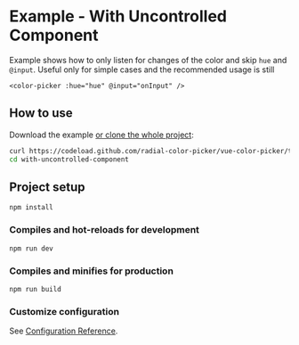 # Example - With Uncontrolled Component

Example shows how to only listen for changes of the color and skip `hue` and `@input`. Useful only for simple cases and the recommended usage is still
```vue
<color-picker :hue="hue" @input="onInput" />
```

## How to use
Download the example [or clone the whole project](https://github.com/radial-color-picker/vue-color-picker.git):

```bash
curl https://codeload.github.com/radial-color-picker/vue-color-picker/tar.gz/master | tar -xz --strip=2 vue-color-picker-master/examples/with-uncontrolled-component
cd with-uncontrolled-component
```

## Project setup
```
npm install
```

### Compiles and hot-reloads for development
```
npm run dev
```

### Compiles and minifies for production
```
npm run build
```

### Customize configuration
See [Configuration Reference](https://vitejs.dev/guide/).
